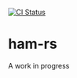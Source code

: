 [![CI Status](https://github.com/nricciar/ham-rs/workflows/Rust/badge.svg)](https://github.com/nricciar/ham-rs/actions)

# ham-rs
A work in progress
